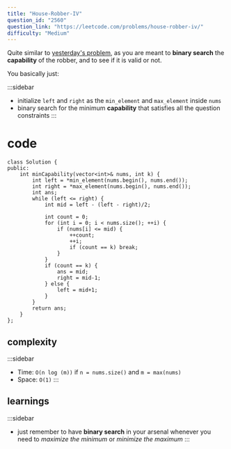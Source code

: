 ```yaml
---
title: "House-Robber-IV"
question_id: "2560"
question_link: "https://leetcode.com/problems/house-robber-iv/"
difficulty: "Medium"
---
```


Quite similar to [yesterday's problem](2025-03-14.html), as you are meant to **binary search** the **capability** of the robber, and to see if it is valid or not.

You basically just:

:::sidebar
- initialize `left` and `right` as the `min_element` and `max_element` inside `nums`
- binary search for the minimum **capability** that satisfies all the question constraints
:::

# cod<span>e</span>

```{.cpp}
class Solution {
public:
    int minCapability(vector<int>& nums, int k) {
        int left = *min_element(nums.begin(), nums.end());
        int right = *max_element(nums.begin(), nums.end());
        int ans;
        while (left <= right) {
            int mid = left - (left - right)/2;
            
            int count = 0;
            for (int i = 0; i < nums.size(); ++i) {
                if (nums[i] <= mid) {
                    ++count;
                    ++i;
                    if (count == k) break;
                }
            }
            if (count == k) {
                ans = mid;
                right = mid-1;
            } else {
                left = mid+1;
            }
        }
        return ans;
    }
};
```

## complexit<span>y</span>

:::sidebar
- Time: `O(n log (m))` if `n = nums.size()` and `m = max(nums)`
- Space: `O(1)`
:::

## learning<span>s</span>

:::sidebar
- just remember to have **binary search** in your arsenal whenever you need to *maximize the minimum* or *minimize the maximum*
:::
